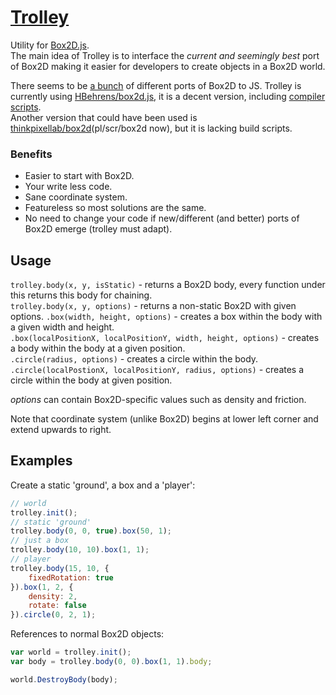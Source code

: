 [Trolley](http://eirikb.github.com/trolley)
===

Utility for [Box2D.js](https://github.com/HBehrens/box2d.js).  
The main idea of Trolley is to interface the _current and seemingly best_ port of Box2D making it easier for developers to create objects in a Box2D world.

There seems to be [a bunch](http://gamedev.stackexchange.com/questions/7765/are-there-any-alternative-js-ports-of-box2d) of different ports of Box2D to JS.
Trolley is currently using [HBehrens/box2d.js](https://github.com/HBehrens/box2d.js), it is a decent version, including [compiler scripts](https://github.com/HBehrens/box2d.js/blob/master/build.sh).  
Another version that could have been used is [thinkpixellab/box2d](https://github.com/thinkpixellab/pl/tree/master/src/box2d)(pl/scr/box2d now), but it is lacking build scripts.

### Benefits

*  Easier to start with Box2D.
*  Your write less code.
*  Sane coordinate system.
*  Featureless so most solutions are the same.
*  No need to change your code if new/different (and better) ports of Box2D emerge (trolley must adapt).

Usage
---

```trolley.body(x, y, isStatic)```  _-_ returns a Box2D body, every function under this returns this body for chaining.  
```trolley.body(x, y, options)```  _-_ returns a non-static Box2D with given options.
```.box(width, height, options)```  _-_ creates a box within the body with a given width and height.  
```.box(localPositionX, localPositionY, width, height, options)```  _-_ creates a body within the body at a given position.  
```.circle(radius, options)```  _-_ creates a circle within the body.   
```.circle(localPostionX, localPositionY, radius, options)``` _-_ creates a circle within the body at given position.  

_options_ can contain Box2D-specific values such as density and friction.

Note that coordinate system (unlike Box2D) begins at lower left corner and extend upwards to right.

Examples
---

Create a static 'ground', a box and a 'player':

```JavaScript
// world
trolley.init();
// static 'ground'
trolley.body(0, 0, true).box(50, 1);
// just a box
trolley.body(10, 10).box(1, 1);
// player
trolley.body(15, 10, {
    fixedRotation: true
}).box(1, 2, {
    density: 2,
    rotate: false
}).circle(0, 2, 1);
```

References to normal Box2D objects:

```JavaScript
var world = trolley.init();
var body = trolley.body(0, 0).box(1, 1).body;

world.DestroyBody(body);
```
